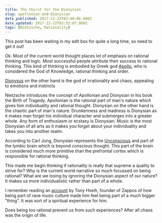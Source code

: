 ```yaml
---
title: The thirst for the Dionysian
slug: apollonian-and-dionysian
date_published: 2017-12-22T03:40:06.000Z
date_updated: 2017-12-22T03:53:07.000Z
tags: [Nietzsche, Rationality]
---
```


This post has been waiting in my edit box for quite a long time, so need to get it out!

Ok. Most of the current world thought places lot of emphasis on rational thinking and logic. Most successful people attribute their success to rational thinking. This kind of thinking is embodied by Greek god [Apollo](https://en.wikipedia.org/wiki/Apollo), who is considered the God of Knowledge, rational thinking and order.

[Dionysus](https://en.wikipedia.org/wiki/Dionysus) on the other hand is the god of irrationality and chaos, appealing to emotions and instincts

Nietzsche introduces the concept of Apollonian and Dionysian in his book the Birth of Tragedy. Apollonian is the rational part of man's nature which gives him individuality and rational thought. Dionysian on the other hand is the chaotic part of man's nature. Drunkenness and madness is Dionysian as it makes man forget his individual character and submerges into a greater whole. Any form of enthusiasm or ecstasy is Dionysian. Music is the most Dionysian of all arts as it makes you forget about your individuality and takes you into another realm.

According to Carl Jung, Dionysian represents the [Unconscious](https://en.wikipedia.org/wiki/Collective_unconscious) and part of the lymbic brain which is beyond conscious thought. This part of the brain is considered much more primitive than the prefrontal cortex which is responsible for rational thinking.

This made me begin thinking if rationality is really that supreme a quality to strive for? Why is the current world narrative so much focussed on being rational? What are we losing by ignoring the Dionysian aspect of our nature? It makes us more individualistic rather than part of a whole.

I remember reading an [account](http://deliveringhappiness.com/book/) by Tony Hseih, founder of Zappos of how being part of rave music culture made him feel being part of a much bigger "thing". It was sort of a spiritual experience for him.

Does being too rational prevent us from such experiences? After all chaos was the origin of life.

